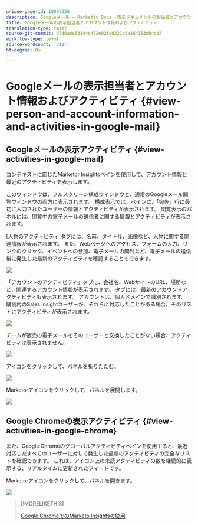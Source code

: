 ```yaml
---
unique-page-id: 10095358
description: Googleメール — Marketto Docs -表示ドキュメントの製品者とアカウントの情報とアクティビティ
title: Googleメールの表示担当者とアカウント情報およびアクティビティ
translation-type: tm+mt
source-git-commit: d7d6aee63144c472e02fe0221c4a164183d04dd4
workflow-type: tm+mt
source-wordcount: '310'
ht-degree: 0%

---
```



# Googleメールの表示担当者とアカウント情報およびアクティビティ {#view-person-and-account-information-and-activities-in-google-mail}

## Googleメールの表示アクティビティ {#view-activities-in-google-mail}

コンテキストに応じたMarketor Insightsペインを使用して、アカウント情報と最近のアクティビティを表示します。

このウィンドウは、フルスクリーン構成ウィンドウと、通常のGoogleメール閲覧ウィンドウの両方に表示されます。 構成表示では、ペインに、「宛先」行に最初に入力されたユーザーの情報とアクティビティが表示されます。 閲覧表示のパネルには、閲覧中の電子メールの送信者に関する情報とアクティビティが表示されます。

[人物のアクティビティ]タブには、名前、タイトル、画像など、人物に関する関連情報が表示されます。 また、Webページへのアクセス、フォームの入力、リンクのクリック、イベントへの参加、電子メールの開封など、電子メールの送信後に発生した最新のアクティビティを確認することもできます。

![](assets/1.png)

「アカウントのアクティビティ」タブに、会社名、WebサイトのURL、場所など、関連するアカウント情報が表示されます。 タブには、最新のアカウントアクティビティも表示されます。 アカウントは、個人ドメインで識別されます。 購読内のSales Insightユーザーが、それらに対応したことがある場合、そのリストにアクティビティが表示されます。

![](assets/2.png)

チームが販売の電子メールをそのユーザーと交換したことがない場合、アクティビティは表示されません。

![](assets/3.png)

アイコンをクリックして、パネルを折りたたむ。

![](assets/4.png)

Marketorアイコンをクリックして、パネルを展開します。

![](assets/image2015-10-6-15-3a43-3a22.png)

## Google Chromeの表示アクティビティ {#view-activities-in-google-chrome}

また、Google Chromeのグローバルアクティビティペインを使用すると、最近対応したすべてのユーザーに対して発生した最新のアクティビティの完全なリストを確認できます。 これは、アイコン上の未読アクティビティの数を継続的に表示する、リアルタイムに更新されたフィードです。

Marketorアイコンをクリックして、パネルを開きます。

![](assets/image2015-10-6-15-3a32-3a52.png)

>[!MORELIKETHIS]
>
>[Google ChromeでのMarketo Insightsの使用](using-marketo-insights-for-google-chrome.md)

